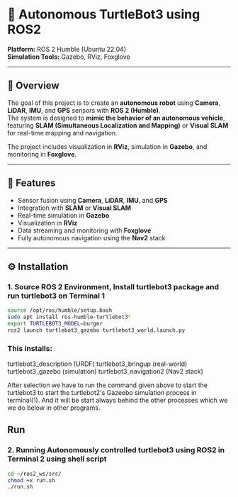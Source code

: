 # 🤖 Autonomous TurtleBot3 using ROS2
**Platform:** ROS 2 Humble (Ubuntu 22.04)  
**Simulation Tools:** Gazebo, RViz, Foxglove  

---

## 🧭 Overview

The goal of this project is to create an **autonomous robot** using **Camera**, **LiDAR**, **IMU**, and **GPS** sensors with **ROS 2 (Humble)**.  
The system is designed to **mimic the behavior of an autonomous vehicle**, featuring **SLAM (Simultaneous Localization and Mapping)** or **Visual SLAM** for real-time mapping and navigation.

The project includes visualization in **RViz**, simulation in **Gazebo**, and monitoring in **Foxglove**.

---

## 🧠 Features

- Sensor fusion using **Camera**, **LiDAR**, **IMU**, and **GPS**
- Integration with **SLAM** or **Visual SLAM**
- Real-time simulation in **Gazebo**
- Visualization in **RViz**
- Data streaming and monitoring with **Foxglove**
- Fully autonomous navigation using the **Nav2** stack

---

## ⚙️ Installation

### 1. Source ROS 2 Environment, Install turtlebot3 package and run turtlebot3 on Terminal 1
```bash
source /opt/ros/humble/setup.bash
sudo apt install ros-humble-turtlebot3*
export TURTLEBOT3_MODEL=burger
ros2 launch turtlebot3_gazebo turtlebot3_world.launch.py
```

### This installs:
turtlebot3_description (URDF)
turtlebot3_bringup (real-world)
turtlebot3_gazebo (simulation)
turtlebot3_navigation2 (Nav2 stack)

After selection we have to run the command given above to start the turtlebot3 to start the turtlebot2's Gazeebo simulation process in terminal(1). And it will be start always behind the other processes which we we do below in other programs.

## Run

### 2. Running Autonomously controlled turtlebot3 using ROS2 in Terminal 2 using shell script
```bash
cd ~/ros2_ws/src/
chmod +x run.sh
./run.sh
```
